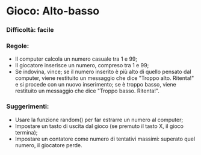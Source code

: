 # Gioco: Alto-basso
### Difficoltà: facile

### Regole:
- Il computer calcola un numero casuale tra 1 e 99;
- Il giocatore inserisce un numero, compreso tra 1 e 99;
- Se indovina, vince; se il numero inserito è più alto di quello pensato dal computer, viene restituito un messaggio che dice "Troppo alto. Ritenta!" e si procede con un nuovo inserimento; se è troppo basso, viene restituito un messaggio che dice "Troppo basso. Ritenta!".

### Suggerimenti:
- Usare la funzione random() per far estrarre un numero al computer;
- Impostare un tasto di uscita dal gioco (se premuto il tasto X, il gioco termina);
- Impostare un contatore come numero di tentativi massimi: superato quel numero, il giocatore perde.